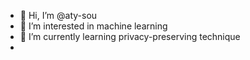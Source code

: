 - 👋 Hi, I’m @aty-sou
- 👀 I’m interested in machine learning
- 🌱 I’m currently learning privacy-preserving technique
- 
<!---
aty-sou/aty-sou is a ✨ special ✨ repository because its `README.md` (this file) appears on your GitHub profile.
You can click the Preview link to take a look at your changes.
--->
